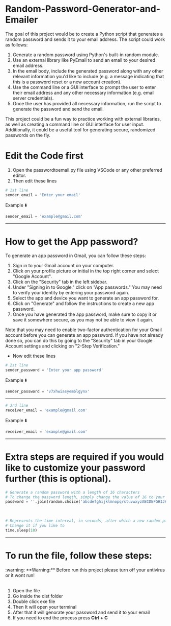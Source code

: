 # Random-Password-Generator-and-Emailer

The goal of this project would be to create a Python script that generates a random password and sends it to your email address. The script could work as follows:

1. Generate a random password using Python's built-in random module.
2. Use an external library like PyEmail to send an email to your desired email address.
3. In the email body, include the generated password along with any other relevant information you'd like to include (e.g. a message indicating that this is a password reset or a new account creation).
4. Use the command line or a GUI interface to prompt the user to enter their email address and any other necessary information (e.g. email server credentials).
5. Once the user has provided all necessary information, run the script to generate the password and send the email.

This project could be a fun way to practice working with external libraries, as well as creating a command line or GUI interface for user input. Additionally, it could be a useful tool for generating secure, randomized passwords on the fly.

# Edit the Code first
1. Open the passwordtoemail.py file using VSCode or any other preferred editor.
2. Then edit these lines <br>
```python
# 1st line
sender_email = 'Enter your email'
```
Example ⬇️
```python
sender_email = 'example@gmail.com'
```
<hr>

# How to get the App password?

To generate an app password in Gmail, you can follow these steps:

1. Sign in to your Gmail account on your computer.
2. Click on your profile picture or initial in the top right corner and select "Google Account".
3. Click on the "Security" tab in the left sidebar.
4. Under "Signing in to Google," click on "App passwords." You may need to verify your identity by entering your password again.
5. Select the app and device you want to generate an app password for.
6. Click on "Generate" and follow the instructions to create a new app password.
7. Once you have generated the app password, make sure to copy it or save it somewhere secure, as you may not be able to view it again.

Note that you may need to enable two-factor authentication for your Gmail account before you can generate an app password. If you have not already done so, you can do this by going to the "Security" tab in your Google Account settings and clicking on "2-Step Verification."

* Now edit these lines

```python
# 2st line
sender_password = 'Enter your app password'
```
Example ⬇️
```python
sender_password = 'v7xhwiasyem6lgynx'
```

<hr>

```python
# 3rd line
receiver_email = 'example@gmail.com'
```
Example ⬇️
```python
receiver_email = 'example@gmail.com'
```
<hr>

# Extra steps are required if you would like to customize your password further (this is optional).

```python
# Generate a random password with a length of 16 characters
# To change the password length, simply change the value of 16 to your preferred length.
password = ''.join(random.choice('abcdefghijklmnopqrstuvwxyzABCDEFGHIJKLMNOPQRSTUVWXYZ!#0123456789') for i in range(16))
```

<br>

```python
# Represents the time interval, in seconds, after which a new random password is generated.
# Change it if you like to
time.sleep(10)
```

<hr>

# To run the file, follow these steps:<br>
<div class="warning" markdown="1">
  :warning: **Warning:** Before run this project please turn off your antivirus or it wont run!
</div><br>

1. Open the file
2. Go inside the dist folder
3. Double click exe file
4. Then It will open your terminal
5. After that it will genorate your password and send it to your email
6. If you need to end the process press **Ctrl + C**
